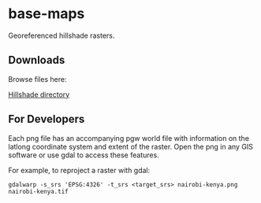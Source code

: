 # base-maps
Georeferenced hillshade rasters.

## Downloads

Browse files here:

[Hillshade directory](https://github.com/geographyclub/base-maps/tree/main/hillshade/)

## For Developers

Each png file has an accompanying pgw world file with information on the latlong coordinate system and extent of the raster. Open the png in any GIS software or use gdal to access these features.  

For example, to reproject a raster with gdal:  
```shell
gdalwarp -s_srs 'EPSG:4326' -t_srs <target_srs> nairobi-kenya.png nairobi-kenya.tif
```
